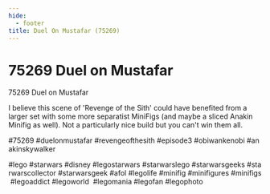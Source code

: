 ```yaml
---
hide:
  - footer
title: Duel On Mustafar (75269)
---
```


# 75269 Duel on Mustafar

75269 Duel on Mustafar

I believe this scene of 'Revenge of the Sith' could have benefited from a larger set with some more separatist MiniFigs (and maybe a sliced Anakin Minifig as well). Not a particularly nice build but you can't win them all.

#75269 #duelonmustafar #revengeofthesith #episode3 #obiwankenobi #anakinskywalker

#lego #starwars #disney #legostarwars #starwarslego #starwarsgeeks #starwarscollector #starwarsgeek #afol #legolife #minifig #minifigures #minifigs #legoaddict #legoworld  #legomania #legofan #legophoto 


